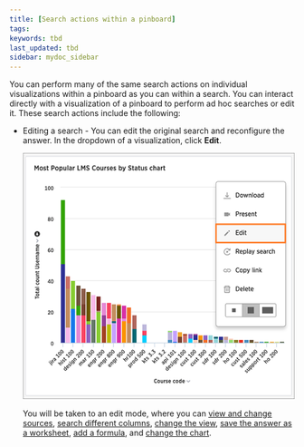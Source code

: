 ```yaml
---
title: [Search actions within a pinboard]
tags:
keywords: tbd
last_updated: tbd
sidebar: mydoc_sidebar
---
```

You can perform many of the same search actions on individual visualizations within a pinboard as you can within a search. You can interact directly with a visualization of a pinboard to perform ad hoc searches or edit it. These search actions include the following:

-   Editing a search - You can edit the original search and reconfigure the answer. In the dropdown of a visualization, click **Edit**.

     ![](/pages/images/edit_a_pinboard_visualization.png "Edit a pinboard visualization")

    You will be taken to an edit mode, where you can [view and change sources](../end_user_search/about_choosing_sources.html#), [search different columns](../end_user_search/about_the_search_bar.html#), [change the view](../../complex_searches/change_the_view.html#), [save the answer as a worksheet](../../complex_searches/about_query_on_query.html), [add a formula](../../complex_searches/add_formula_to_search.html#), and [change the chart](../end_user_search/change_the_chart.html#).
